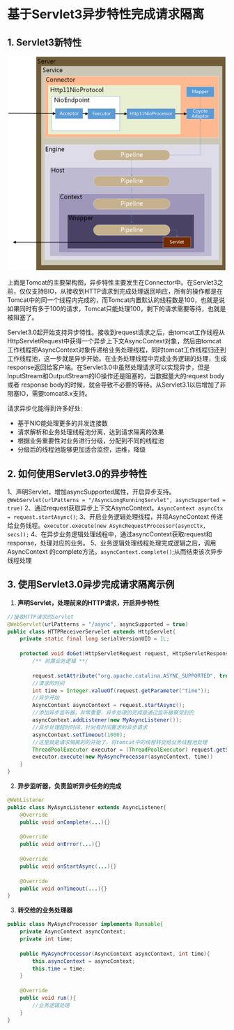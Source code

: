# 基于Servlet3异步特性完成请求隔离

## 1. Servlet3新特性

<div align=center><img src="../assets/tomcat.png" width=500px/></div>

上面是Tomcat的主要架构图，异步特性主要发生在Connector中。在Servlet3之前，仅仅支持BIO，从接收到HTTP请求到完成处理返回响应，所有的操作都是在Tomcat中的同一个线程内完成的，而Tomcat内置默认的线程数是100，也就是说如果同时有多于100的请求，Tomcat只能处理100，剩下的请求需要等待，也就是被阻塞了。

Servlet3.0起开始支持异步特性。接收到request请求之后，由tomcat工作线程从HttpServletRequest中获得一个异步上下文AsyncContext对象，然后由tomcat工作线程把AsyncContext对象传递给业务处理线程，同时tomcat工作线程归还到工作线程池，这一步就是异步开始。在业务处理线程中完成业务逻辑的处理，生成response返回给客户端。在Servlet3.0中虽然处理请求可以实现异步，但是InputStream和OutputStream的IO操作还是阻塞的，当数据量大的request body 或者 response body的时候，就会导致不必要的等待。从Servlet3.1以后增加了非阻塞IO，需要tomcat8.x支持。

请求异步化能得到许多好处:

* 基于NIO能处理更多的并发连接数
* 请求解析和业务处理线程池分离，达到请求隔离的效果
* 根据业务重要性对业务进行分级，分配到不同的线程池
* 分级后的线程池能够更加适合监控，运维，降级

## 2. 如何使用Servlet3.0的异步特性

1、声明Servlet，增加asyncSupported属性，开启异步支持。`@WebServlet(urlPatterns = "/AsyncLongRunningServlet", asyncSupported = true)`
2、通过request获取异步上下文AsyncContext。`AsyncContext asyncCtx = request.startAsync()`;
3、开启业务逻辑处理线程，并将AsyncContext 传递给业务线程。`executor.execute(new AsyncRequestProcessor(asyncCtx, secs));`
4、在异步业务逻辑处理线程中，通过asyncContext获取request和response，处理对应的业务。
5、业务逻辑处理线程处理完成逻辑之后，调用AsyncContext 的complete方法。`asyncContext.complete()`;从而结束该次异步线程处理

## 3. 使用Servlet3.0异步完成请求隔离示例

1. **声明Servlet，处理前来的HTTP请求，开启异步特性**

```java
//接收HTTP请求的Servlet
@WebServlet(urlPatterns = "/async", asyncSupported = true)
public class HTTPReceiverServelet extends HttpServlet{
    private static final long serialVersionUID = 1L;
    
    protected void doGet(HttpServletRequest request, HttpServletResponse response){
    	/** 前置业务逻辑 **/
        
        request.setAttribute("org.apache.catalina.ASYNC_SUPPORTED", true);
        //请求的时间
        int time = Integer.valueOf(request.getParameter("time"));
        //异步开始
        AsyncContext asyncContext = request.startAsync();
        //添加异步监听器，非常重要，异步处理的完成是通过监听器察觉到的
        asyncContext.addListener(new MyAsyncListener());
        //异步处理超时时间，针对有时间要求的异步请求
        asyncContext.setTimeout(1000);
        //这里就是请求隔离的的开始了，将tomcat中的线程转交给业务线程池处理
        ThreadPoolExecutor executor = (ThreadPoolExecutor) request.getServletContext().getAttrbute("executor");
        executor.execute(new MyAsyncProcessor(asyncContext, time))
    }
}
```

2. **异步监听器，负责监听异步任务的完成**

```java
@WebListener
public class MyAsyncListener extends AsyncListener{
    @Override
    public void onComplete(...){}
    
    @Override
    public void onError(...){}
    
    @Override
    public void onStartAsync(...){}
    
    @Override
    public void onTimeout(...){}
}
```

3. **转交给的业务处理器**

```java
public class MyAsyncProcessor implements Runnable{
    private AsyncContext asyncContext;
    private int time;
    
    public MyAsyncProcessor(AsyncContext asyncContext, int time){
        this.asyncContext = asyncContext;
        this.time = time;
    }
    
    @Override
    public void run(){
        //业务逻辑处理
    }
}
```



